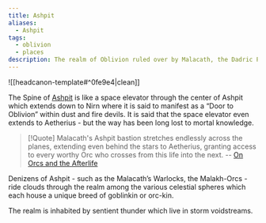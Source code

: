 ```yaml
---
title: Ashpit
aliases:
  - Ashpit
tags:
  - oblivion
  - places
description: The realm of Oblivion ruled over by Malacath, the Dadric Prince of outcasts.
---
```

![[headcanon-template#^0fe9e4|clean]]

The Spine of [Ashpit](https://en.uesp.net/wiki/Lore:Ashpit) is like a space elevator through the center of Ashpit which extends down to Nirn where it is said to manifest as a “Door to Oblivion” within dust and fire devils. It is said that the space elevator even extends to Aetherius - but the way has been long lost to mortal knowledge.

> [!Quote]
> Malacath's Ashpit bastion stretches endlessly across the planes, extending even behind the stars to Aetherius, granting access to every worthy Orc who crosses from this life into the next.
> -- [On Orcs and the Afterlife](http://www.uesp.net/wiki/Lore:On_Orcs_and_the_Afterlife)

Denizens of Ashpit - such as the Malacath’s Warlocks, the Malakh-Orcs - ride clouds through the realm among the various celestial spheres which each house a unique breed of goblinkin or orc-kin.

The realm is inhabited by sentient thunder which live in storm voidstreams.